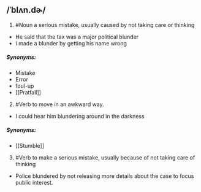 ## /ˈblʌn.dɚ/  
1. #Noun
a serious mistake, usually caused by not taking care or thinking

- He said that the tax was a major political blunder
- I made a blunder by getting his name wrong

##### Synonyms:
- Mistake
- Error
- foul-up
- [[Pratfall]]

2. #Verb
to move in an awkward way. 

- I could hear him blundering around in the darkness

##### Synonyms:
- [[Stumble]]

3. #Verb
to make a serious mistake, usually because of not taking care of thinking

- Police blundered by not releasing more details about the case to focus public interest.